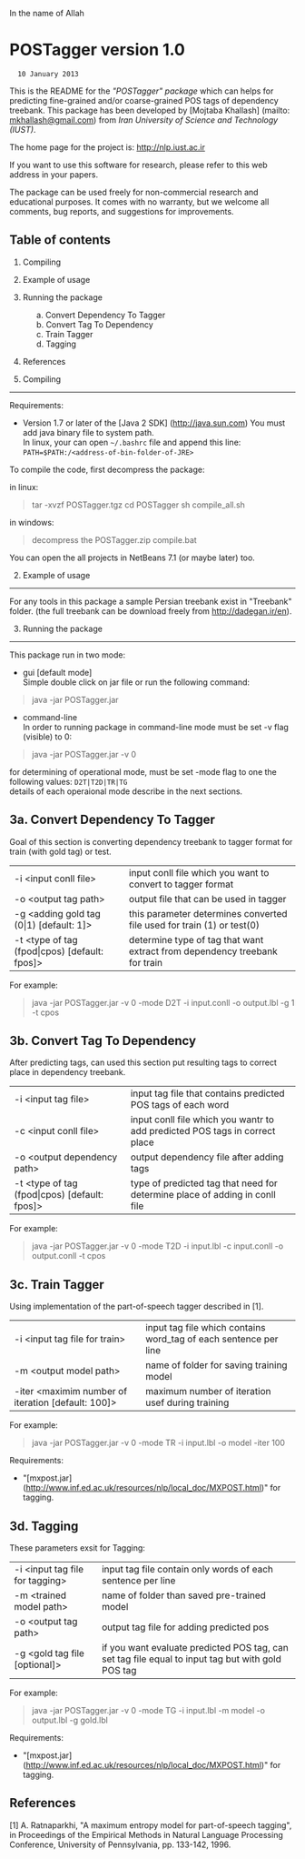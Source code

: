 In the name of Allah


POSTagger version 1.0
===================
      10 January 2013

This is the README for the *"POSTagger" package* which can helps for predicting
fine-grained and/or coarse-grained POS tags of dependency treebank. This package 
has been developed by [Mojtaba Khallash] (mailto: mkhallash@gmail.com) from _Iran 
University of Science  and Technology (IUST)_.

The home page for the project is:
	http://nlp.iust.ac.ir
	
If you want to use this software for research, please refer to this web address 
in your papers.

The package can be used freely for non-commercial research and educational 
purposes. It comes with no  warranty, but we welcome all comments, bug reports, 
and suggestions for improvements.

Table of contents
------------------

1. Compiling
2. Example of usage
3. Running the package
   <ul>
   a. Convert Dependency To Tagger<br/>
   b. Convert Tag To Dependency<br/>
   c. Train Tagger<br/>
   d. Tagging<br/>
   </ul>
4. References

1. Compiling
----------------

Requirements:
* Version 1.7 or later of the [Java 2 SDK] (http://java.sun.com)
You must add java binary file to system path. <br/>In linux, your
can open `~/.bashrc` file and append this line:
`PATH=$PATH:/<address-of-bin-folder-of-JRE>`

To compile the code, first decompress the package:

in linux:
> tar -xvzf POSTagger.tgz
> cd POSTagger
> sh compile_all.sh

in windows:
> decompress the POSTagger.zip
> compile.bat

You can open the all projects in NetBeans 7.1 (or maybe later) too.

2. Example of usage
---------------------

For any tools in this package a sample Persian treebank exist in "Treebank" 
folder. 
(the full treebank can be download freely from http://dadegan.ir/en).

3. Running the package
-------------------------

This package run in two mode: 

* gui [default mode]<br/>
Simple double click on jar file or run the following command:

> java -jar POSTagger.jar

* command-line<br/>
In order to running package in command-line mode must be set -v flag (visible) 
to 0:

> java -jar POSTagger.jar -v 0

for determining of operational mode, must be set -mode flag to one the following 
values: `D2T|T2D|TR|TG`<br/>
details of each operaional mode describe in the next sections.

3a. Convert Dependency To Tagger
---------------------------------

Goal of this section is converting dependency treebank to tagger format for 
train (with gold tag) or test.

<table>
<tr><td>-i &lt;input conll file&gt;</td><td>input conll file which you want to convert to tagger format</td></tr>
<tr><td>-o &lt;output tag path&gt;</td><td>output file that can be used in tagger</td></tr>
<tr><td>-g &lt;adding gold tag (0|1) [default: 1]&gt;</td><td>this parameter determines converted file used for train (1) or test(0)</td></tr>
<tr><td>-t &lt;type of tag (fpod|cpos) [default: fpos]&gt;</td><td>determine type of tag that want extract from dependency treebank for train</td></tr>
</table>
	

For example:

> java -jar POSTagger.jar -v 0 -mode D2T -i input.conll -o output.lbl -g 1 -t cpos

3b. Convert Tag To Dependency
------------------------------

After predicting tags, can used this section put resulting tags to correct place 
in dependency treebank.

<table>
<tr><td>-i &lt;input tag file&gt;</td><td>input tag file that contains predicted POS tags of each word</td></tr>
<tr><td>-c &lt;input conll file&gt;</td><td>input conll file which you wantr to add predicted POS tags in correct place</td></tr>
<tr><td>-o &lt;output dependency path&gt;</td><td>output dependency file after adding tags</td></tr>
<tr><td>-t &lt;type of tag (fpod|cpos) [default: fpos]&gt;</td><td>type of predicted tag that need for determine place of adding in conll file</td></tr>
</table>

For example:

> java -jar POSTagger.jar -v 0 -mode T2D -i input.lbl -c input.conll -o output.conll -t cpos

3c. Train Tagger
------------------

Using implementation of the part-of-speech tagger described in [1].

<table>
<tr><td>-i &lt;input tag file for train&gt;</td><td>input tag file which contains word_tag of each sentence per line</td></tr>
<tr><td>-m &lt;output model path&gt;</td><td>name of folder for saving training model</td></tr>
<tr><td>-iter &lt;maximim number of iteration [default: 100]&gt;</td><td>maximum number of iteration usef during training</td></tr>
</table>
		
For example:

> java -jar POSTagger.jar -v 0 -mode TR -i input.lbl -o model -iter 100

Requirements:
* "[mxpost.jar] (http://www.inf.ed.ac.uk/resources/nlp/local_doc/MXPOST.html)" for tagging.

3d. Tagging
------------------

These parameters exsit for Tagging:

<table>
<tr><td>-i &lt;input tag file for tagging&gt;</td><td>input tag file contain only words of each sentence per line</td></tr>
<tr><td>-m &lt;trained model path&gt;</td><td>name of folder than saved pre-trained model</td></tr>
<tr><td>-o &lt;output tag path&gt;</td><td>output tag file for adding predicted pos</td></tr>
<tr><td>-g &lt;gold tag file [optional]&gt;</td><td>if you want evaluate predicted POS tag, can set tag file equal to input tag but with gold POS tag</td></tr>
</table>
		
For example:

> java -jar POSTagger.jar -v 0 -mode TG -i input.lbl -m model -o output.lbl -g gold.lbl

Requirements:
* "[mxpost.jar] (http://www.inf.ed.ac.uk/resources/nlp/local_doc/MXPOST.html)" for tagging.

References
------------
[1]	A. Ratnaparkhi, "A maximum entropy model for part-of-speech tagging", in 
Proceedings of  the Empirical Methods in Natural Language Processing 
Conference, University of Pennsylvania, pp. 133-142, 1996.